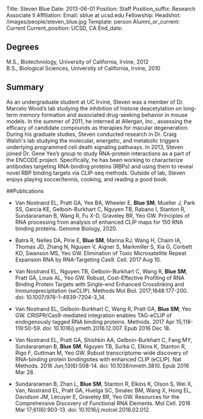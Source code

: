 Title: Steven Blue
Date: 2013-06-01
Position: Staff
Position_suffix: Research Associate II
Affiliation:
Email: sblue at ucsd.edu
Fellowship:
Headshot: /images/people/steven_blue.jpg
Template: person
Alumni_or_current: Current
Current_position: UCSD, CA
End_date: 
<!-- Status: draft -->

## Degrees
M.S., Biotechnology, University of California, Irvine, 2012<br>B.S., Biological Sciences, University of California, Irvine, 2010<br>

## Summary
As an undergraduate student at UC Irvine, Steven was a member of Dr. Marcelo Wood’s lab studying the inhibition of histone deacetylation on long-term memory formation and associated drug-seeking behavior in mouse models. In the summer of 2011, he interned at Allergan, Inc., assessing the efficacy of candidate compounds as therapies for macular degeneration. During his graduate studies, Steven conducted research in Dr. Craig Walsh's lab studying the molecular, energetic, and metabolic triggers underlying programmed cell death signaling pathways. In 2013, Steven joined Dr. Gene Yeo’s group to study RNA-protein interactions as a part of the ENCODE project. Specifically, he has been working to characterize antibodies targeting RNA-binding proteins (RBPs) and using them to reveal novel RBP binding targets via CLIP-seq methods. Outside of lab, Steven enjoys playing soccer/tennis, cooking, and reading a good book. 

##Publications

* Van Nostrand EL, Pratt GA, Yee BA, Wheeler E, **Blue SM**, Mueller J, Park SS, Garcia KE, Gelboin-Burkhart C, Nguyen TB, Rabano I, Stanton R, Sundararaman B, Wang R, Fu X-D, Graveley BR, Yeo GW. Principles of RNA processing from analysis of enhanced CLIP maps for 150 RNA binding proteins. Genome Biology, 2020.

* Batra R, Nelles DA, Pirie E, **Blue SM**, Marina RJ, Wang H, Chaim IA, Thomas JD, Zhang N, Nguyen V, Aigner S, Markmiller S, Xia G, Corbett KD, Swanson MS, Yeo GW. Elimination of Toxic Microsatellite Repeat Expansion RNA by RNA-Targeting Cas9. Cell. 2017 Aug 10. 


* Van Nostrand EL, Nguyen TB, Gelboin-Burkhart C, Wang R, **Blue SM**, Pratt GA, Louie AL, Yeo GW. Robust, Cost-Effective Profiling of RNA Binding Protein Targets
with Single-end Enhanced Crosslinking and Immunoprecipitation (seCLIP). Methods Mol Biol. 2017;1648:177-200. doi: 10.1007/978-1-4939-7204-3_14.


* Van Nostrand EL, Gelboin-Burkhart C, Wang R, Pratt GA, **Blue SM**, Yeo GW. CRISPR/Cas9-mediated integration enables TAG-eCLIP of endogenously tagged RNA binding proteins. Methods. 2017 Apr 15;118-119:50-59. doi: 10.1016/j.ymeth.2016.12.007. Epub 2016 Dec 18.


* Van Nostrand EL, Pratt GA, Shishkin AA, Gelboin-Burkhart C, Fang MY, Sundararaman B, **Blue SM**, Nguyen TB, Surka C, Elkins K, Stanton R, Rigo F, Guttman M, Yeo GW. Robust transcriptome-wide discovery of RNA-binding protein bindingsites with enhanced CLIP (eCLIP). Nat Methods. 2016 Jun;13(6):508-14. doi: 10.1038/nmeth.3810. Epub 2016 Mar 28. 


* Sundararaman B, Zhan L, **Blue SM**, Stanton R, Elkins K, Olson S, Wei X, Van, Nostrand EL, Pratt GA, Huelga SC, Smalec BM, Wang X, Hong EL, Davidson JM, Lécuyer E, Graveley BR, Yeo GW. Resources for the Comprehensive Discovery of Functional RNA Elements. Mol Cell. 2016 Mar 17;61(6):903-13. doi: 10.1016/j.molcel.2016.02.012. 



